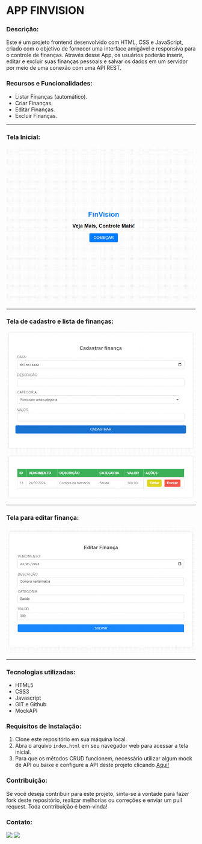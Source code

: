 # APP FINVISION

### Descrição:
Este é um projeto frontend desenvolvido com HTML, CSS e JavaScript, criado com o objetivo de fornecer uma interface amigável e responsiva para o controle de finanças. Através desse App, os usuários poderão inserir, editar e excluir suas finanças pessoais e salvar os dados em um servidor por meio de uma conexão com uma API REST.

### Recursos e Funcionalidades:
- Listar Finanças (automático).
- Criar Finanças.
- Editar Finanças.
- Excluir Finanças.
<hr>

### Tela Inicial:
![preview](./.github/index.png)
<hr>

### Tela de cadastro e lista de finanças:
![preview](./.github/cadastrar.png)
<hr>

### Tela para editar finança:
![preview](./.github/editar.png)
<hr>

### Tecnologias utilizadas:
- HTML5
- CSS3
- Javascript
- GIT e Github
- MockAPI

### Requisitos de Instalação:
1. Clone este repositório em sua máquina local.
2. Abra o arquivo `index.html` em seu navegador web para acessar a tela inicial.
3. Para que os métodos CRUD funcionem, necessário utilizar algum mock de API ou baixe e configure a API deste projeto clicando <a href="https://github.com/jonathandscoutinho/finVision_back-spti" target="_blank">Aqui!</a>

### Contribuição:
Se você deseja contribuir para este projeto, sinta-se à vontade para fazer fork deste repositório, realizar melhorias ou correções e enviar um pull request. Toda contribuição é bem-vinda!

### Contato:

 <div> 
  <a href = "mailto:jonathandscoutinho@gmail.com">
  <img src="https://img.shields.io/badge/-Gmail-%23333?style=for-the-badge&logo=gmail&logoColor=white" target="_blank"></a>
  <a href="https://www.linkedin.com/in/jonathandscoutinho/" target="_blank">
  <img src="https://img.shields.io/badge/-LinkedIn-%230077B5?style=for-the-badge&logo=linkedin&logoColor=white" target="_blank"></a>  
  </div>
